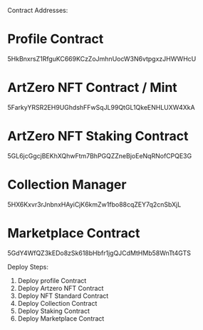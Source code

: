 Contract Addresses:

# Profile Contract
5HkBnxrsZ1RfguKC669KCzZoJmhnUocW3N6vtpgxzJHWWHcU

# ArtZero NFT Contract / Mint
5FarkyYRSR2EH9UGhdshFFwSqJL99QtGL1QkeENHLUXW4XkA

# ArtZero NFT Staking Contract
5GL6jcGgcjBEKhXQhwFtm7BhPGQZZneBjoEeNqRNofCPQE3G

# Collection Manager
5HX6Kxvr3rJnbnxHAyiCjK6kmZw1fbo88cqZEY7q2cnSbXjL

# Marketplace Contract
5GdY4WfQZ3kEDo8zSk618bHbfr1jgQJCdMtHMb58WnTt4GTS


Deploy Steps:
1. Deploy profile Contract
2. Deploy Artzero NFT Contract
3. Deploy NFT Standard Contract
4. Deploy Collection Contract
5. Deploy Staking Contract
6. Deploy Marketplace Contract

